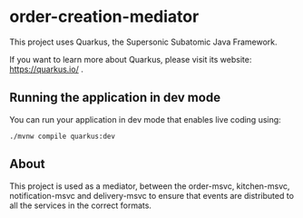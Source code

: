 # order-creation-mediator

This project uses Quarkus, the Supersonic Subatomic Java Framework.

If you want to learn more about Quarkus, please visit its website: https://quarkus.io/ .

## Running the application in dev mode

You can run your application in dev mode that enables live coding using:
```shell script
./mvnw compile quarkus:dev
```

## About

This project is used as a mediator, between the order-msvc, kitchen-msvc, notification-msvc and delivery-msvc to ensure that events are distributed to all the services in the correct formats.
